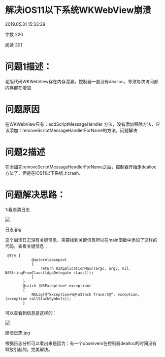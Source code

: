 # 解决iOS11以下系统WKWebView崩溃

2019.05.31 15:33:29

字数 220

阅读 301

# 问题1描述：

老版代码WKWebView存在内存泄漏，控制器一直没有dealloc，导致每次访问都内存都在增加

# 问题原因

在WKWebView只有：addScriptMessageHandler 方法，没有添加移除方法，应该添加：removeScriptMessageHandlerForName的方法。问题解决

# 问题2描述

在添加完removeScriptMessageHandlerForName之后，控制器开始走dealloc方法了，但是在iOS11以下系统上crash.

# 问题解决思路：

1:看崩溃日志

  


![](https://upload-images.jianshu.io/upload_images/1839607-7259b5a3742fcdc3.jpg?imageMogr2/auto-orient/strip|imageView2/2/w/1200/format/webp)

日志.jpg

  


这个崩溃日志没有关键信息，需要找到关键信息所以在main函数中添加了这样的代码，查看关键信息：

```
 @try {
            @autoreleasepool
            {
                return UIApplicationMain(argc, argv, nil, NSStringFromClass([AppDelegate class]));
            }
        }
        @catch (NSException* exception)
        {
            NSLog(@"Exception=%@\nStack Trace:%@", exception, [exception callStackSymbols]);
        }
```

可以查看到信息是这样的：

  


![](https://upload-images.jianshu.io/upload_images/1839607-f3b575e6fdb1ef13.jpg?imageMogr2/auto-orient/strip|imageView2/2/w/1200/format/webp)

崩溃日志.jpg

  


根据日志分析可以看出来是因为：有一个observers在控制器dealloc的时间没有释放引起的。完美解决。

